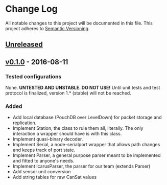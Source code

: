 # Change Log
All notable changes to this project will be documented in this file.
This project adheres to [Semantic Versioning](http://semver.org/).

## [Unreleased]

## [v0.1.0] - 2016-08-11
### Tested configurations
None. **UNTESTED AND UNSTABLE. DO NOT USE!** Until unit tests and test protocol is finalized, version 1.* (stable) will not be reached.
### Added
- Add local database (PouchDB over LevelDown) for packet storage and replication.
- Implement Station, the class to rule them all, literally. The only interaction a wrapper should have is with this class.
- Implement quasi-binary decoder.
- Implement Serial, a node-serialport wrapper that allows path changes and keeps track of port state.
- Implement Parser, a general purpose parser meant to be implemented and fitted to anyone's needs.
- Implement IcarusParser, the parser for our team (extends Parser)
- Add sensor unit conversion
- Add string tables for raw CanSat values

[Unreleased]: https://github.com/cansat-icarus/cansat/compare/v0.1.0...HEAD
[v0.1.0]: https://github.com/cansat-icarus/cansat/compare/e73fe964bc6dfae26e1a6bbb03d0565b35a394f9...v0.1.0
